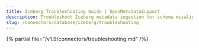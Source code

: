 ```yaml
---
title: Iceberg Troubleshooting Guide | OpenMetadataSupport
description: Troubleshoot Iceberg metadata ingestion for schema misalignment, partition issues, or lineage tracking inconsistencies.
slug: /connectors/database/iceberg/troubleshooting
---
```


{% partial file="/v1.9/connectors/troubleshooting.md" /%}
